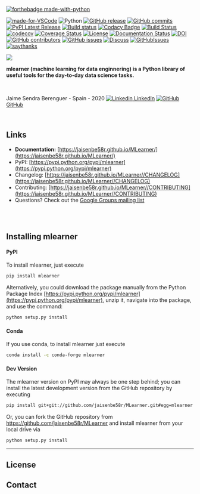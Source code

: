 
[![forthebadge made-with-python](http://ForTheBadge.com/images/badges/made-with-python.svg)](https://www.python.org/)

[![made-for-VSCode](https://img.shields.io/badge/Made%20for-VSCode-1f425f.svg)](https://code.visualstudio.com/)
![Python](https://img.shields.io/badge/python-3.6%20%7C%203.7%20%7C%203.8-blue)
[![GitHub release](https://img.shields.io/github/release/jaisenbe58r/MLearner.svg)](https://GitHub.com/jaisenbe58r/MLearner/releases/)
[![GitHub commits](https://img.shields.io/github/commits-since/jaisenbe58r/MLearner/v0.0.5.svg)](https://GitHub.com/jaisenbe58r/MLearner/commit/)
[![PyPI Latest Release](https://badge.fury.io/py/matplotlib.svg)](https://pypi.org/project/mlearner/)
[![Build status](https://ci.appveyor.com/api/projects/status/7vx20e0h5dxcyla2/branch/master?svg=true)](https://ci.appveyor.com/project/jaisenbe58r/MLearner/branch/master)
[![Codacy Badge](https://api.codacy.com/project/badge/Grade/68209df46c8240b887db5ae5fa3cb410)](https://www.codacy.com/manual/jaisenbe58r/MLearner?utm_source=github.com&amp;utm_medium=referral&amp;utm_content=jaisenbe58r/MLearner&amp;utm_campaign=Badge_Grade)
[![Build Status](https://travis-ci.org/jaisenbe58r/MLearner.svg?branch=master)](https://travis-ci.org/jaisenbe58r/MLearner)
[![codecov](https://codecov.io/gh/jaisenbe58r/MLearner/branch/master/graph/badge.svg)](https://codecov.io/gh/jaisenbe58r/MLearner)
[![Coverage Status](https://coveralls.io/repos/github/jaisenbe58r/MLearner/badge.svg?branch=master)](https://coveralls.io/github/jaisenbe58r/MLearner?branch=master)
[![License](https://img.shields.io/badge/license-MIT-ORANGE.svg)](https://github.com/jaisenbe58r/MLearner/blob/master/LICENSE)
[![Documentation Status](https://readthedocs.org/projects/ansicolortags/badge/?version=latest)](http://ansicolortags.readthedocs.io/?badge=latest)
[![DOI](https://zenodo.org/badge/256283484.svg)](https://zenodo.org/badge/latestdoi/256283484)
[![GitHub contributors](https://img.shields.io/github/contributors/jaisenbe58r/MLearner.svg)](https://GitHub.com/jaisenbe58r/MLearner/graphs/contributors/)
[![GitHub issues](https://img.shields.io/github/issues/jaisenbe58r/MLearner.svg)](https://GitHub.com/jaisenbe58r/MLearner/issues/)
[![Discuss](https://img.shields.io/badge/discuss-DISCORD-PURPLE.svg)](https://discord.gg/HUxahg)
[![GitHubIssues](https://img.shields.io/badge/issue_tracking-github-violet.svg)](https://github.com/jaisenbe58r/MLearner/issues)
[![saythanks](https://img.shields.io/badge/say-thanks-ff69b4.svg)](https://saythanks.io/to/kennethreitz)



![](./docs/sources/img/barra.jpg)


**mlearner (machine learning for data enginnering) is a Python library of useful tools for the day-to-day data science tasks.**

<br>

Jaime Sendra Berenguer - Spain - 2020
[![Linkedin](https://i.stack.imgur.com/gVE0j.png) LinkedIn](www.linkedin.com/in/jaisenbe)
[![GitHub](https://i.stack.imgur.com/tskMh.png) GitHub](https://github.com/jaisenbe58r)



<br>

## Links

- **Documentation:** [https://jaisenbe58r.github.io/MLearner/](https://jaisenbe58r.github.io/MLearner/)
- PyPI: [https://pypi.python.org/pypi/mlearner](https://pypi.python.org/pypi/mlearner)
- Changelog: [https://jaisenbe58r.github.io/MLearner//CHANGELOG](https://jaisenbe58r.github.io/MLearner//CHANGELOG)
- Contributing: [https://jaisenbe58r.github.io/MLearner//CONTRIBUTING](https://jaisenbe58r.github.io/MLearner//CONTRIBUTING)
- Questions? Check out the [Google Groups mailing list](https://groups.google.com/forum/#!forum/mlearner)

<br>
<br>

## Installing mlearner

#### PyPI

To install mlearner, just execute  

```bash
pip install mlearner  
```

Alternatively, you could download the package manually from the Python Package Index [https://pypi.python.org/pypi/mlearner](https://pypi.python.org/pypi/mlearner), unzip it, navigate into the package, and use the command:

```bash
python setup.py install
```

#### Conda
If you use conda, to install mlearner just execute

```bash
conda install -c conda-forge mlearner 
```

#### Dev Version

The mlearner version on PyPI may always be one step behind; you can install the latest development version from the GitHub repository by executing

```bash
pip install git+git://github.com/jaisenbe58r/MLearner.git#egg=mlearner
```

Or, you can fork the GitHub repository from https://github.com/jaisenbe58r/MLearner and install mlearner from your local drive via

```bash
python setup.py install
```


---

## License


## Contact

